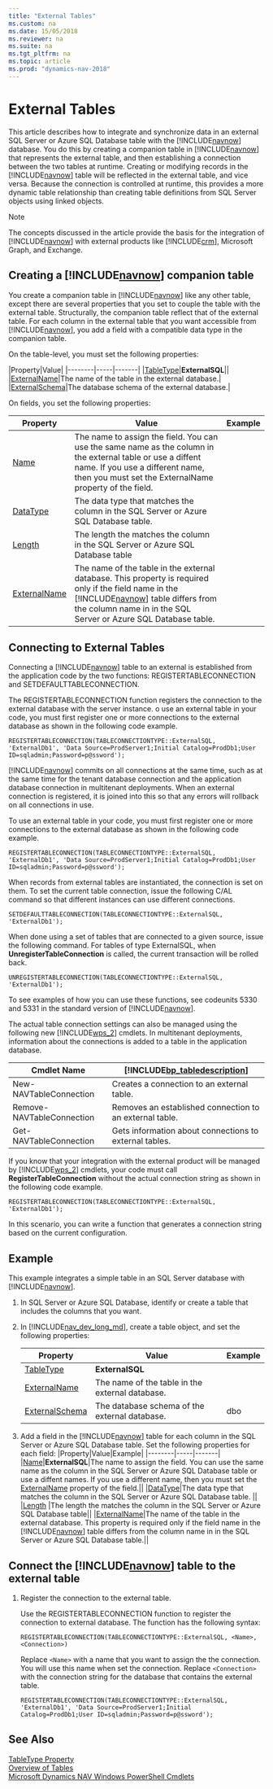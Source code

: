 ```yaml
---
title: "External Tables"
ms.custom: na
ms.date: 15/05/2018
ms.reviewer: na
ms.suite: na
ms.tgt_pltfrm: na
ms.topic: article
ms.prod: "dynamics-nav-2018"
---
```

# External Tables
This article describes how to integrate and synchronize data in an external SQL Server or Azure SQL Database table with the [!INCLUDE[navnow](includes/navnow_md.md)] database. You do this by creating a companion table in [!INCLUDE[navnow](includes/navnow_md.md)] that represents the external table, and then establishing a connection between the two tables at runtime. Creating or modifying records in the [!INCLUDE[navnow](includes/navnow_md.md)] table will be reflected in the external table, and vice versa. Because the connection is controlled at runtime, this provides a more dynamic table relationship than creating table definitions from SQL Server objects using linked objects.

> [!NOTE]
> The concepts discussed in the article provide the basis for the integration of [!INCLUDE[navnow](includes/navnow_md.md)] with external products like [!INCLUDE[crm](includes/crm_md.md)], Microsoft Graph, and Exchange.

<!--
You can create tables in [!INCLUDE[navnow](includes/navnow_md.md)] that represent tables in external products, such as [!INCLUDE[crm](includes/crm_md.md)] and SQL Server. This is a more dynamic table relationship than creating table definitions from SQL Server objects using linked objects, because the connection to the external table can be changed at runtime. In [!INCLUDE[navnowlong](includes/navnowlong_md.md)] you can define two types of external tables: [!INCLUDE[crm](includes/crm_md.md)] tables and **SQL Server** tables. You create an external table by specifying the type of in the TableType property.  


> [!IMPORTANT]  
>  We advise against creating tables of type CRM manually. Instead, use the integration mapping functionality. For more information, see [Integration Concepts and Terminology](Dynamics-CRM-Integration-Concepts-and-Terminology.md).  

-->

## Creating a [!INCLUDE[navnow](includes/navnow_md.md)] companion table

You create a companion table in [!INCLUDE[navnow](includes/navnow_md.md)] like any other table, except there are several properties that you set to couple the table with the external table. Structurally, the companion table reflect that of the external table. For each column in the external table that you want accessible from [!INCLUDE[navnow](includes/navnow_md.md)], you add a field with a compatible data type in the companion table.

On the table-level, you must set the following properties:

|Property|Value|
|--------|-----|-------|
|[TableType](tabletype-property)|**ExternalSQL**||
|[ExternalName](externalname-property.md)|The name of the table in the external database.|
|[ExternalSchema](externalschema-property.md)|The database schema of the external database.|

On fields, you set the following properties:

|Property|Value|Example|
|--------|-----|-------|
|[Name](name-property.md)|The name to assign the field. You can use the same name as the column in the external table or use a diffent name. If you use a different name, then you must set the ExternalName property of the field.|
|[DataType](data-type-property.md)|The data type that matches the column in the SQL Server or Azure SQL Database table. |
|[Length](datalength-property.md) |The length the matches the column in the SQL Server or Azure SQL Database table|
|[ExternalName](externalname-property.md)|The name of the table in the external database. This property is required only if the field name in the [!INCLUDE[navnow](includes/navnow_md.md)] table differs from the column name in in the SQL Server or Azure SQL Database table.||


## Connecting to External Tables  
Connecting a [!INCLUDE[navnow](includes/navnow_md.md)] table to an external is established from the application code by the two functions: REGISTERTABLECONNECTION and SETDEFAULTTABLECONNECTION. 

The REGISTERTABLECONNECTION function registers the connection to the external database with the server instance.  o use an external table in your code, you must first register one or more connections to the external database as shown in the following code example.  
  
```  
REGISTERTABLECONNECTION(TABLECONNECTIONTYPE::ExternalSQL, 'ExternalDb1', 'Data Source=ProdServer1;Initial Catalog=ProdDb1;User ID=sqladmin;Password=p@ssword');  
```  

[!INCLUDE[navnow](includes/navnow_md.md)] commits on all connections at the same time, such as at the same time for the tenant database connection and the application database connection in multitenant deployments. When an external connection is registered, it is joined into this so that any errors will rollback on all connections in use.  
  
To use an external table in your code, you must first register one or more connections to the external database as shown in the following code example.  
  
```  
REGISTERTABLECONNECTION(TABLECONNECTIONTYPE::ExternalSQL, 'ExternalDb1', 'Data Source=ProdServer1;Initial Catalog=ProdDb1;User ID=sqladmin;Password=p@ssword');  
```  
  
When records from external tables are instantiated, the connection is set on them. To set the current table connection, issue the following C/AL command so that different instances can use different connections.  
  
```  
SETDEFAULTTABLECONNECTION(TABLECONNECTIONTYPE::ExternalSQL, 'ExternalDb1');  
```  
  
When done using a set of tables that are connected to a given source, issue the following command. For tables of type ExternalSQL, when **UnregisterTableConnection** is called, the current transaction will be rolled back.  
  
```  
UNREGISTERTABLECONNECTION(TABLECONNECTIONTYPE::ExternalSQL, 'ExternalDb1');  
```  
  
To see examples of how you can use these functions, see codeunits 5330 and 5331 in the standard version of [!INCLUDE[navnow](includes/navnow_md.md)].  
  
The actual table connection settings can also be managed using the following new [!INCLUDE[wps_2](includes/wps_2_md.md)] cmdlets. In multitenant deployments, information about the connections is added to a table in the application database.  
  
|Cmdlet Name|[!INCLUDE[bp_tabledescription](includes/bp_tabledescription_md.md)]|  
|-----------------|---------------------------------------|  
|New-NAVTableConnection|Creates a connection to an external table.|  
|Remove-NAVTableConnection|Removes an established connection to an external table.|  
|Get-NAVTableConnection|Gets information about connections to external tables.|  
  
 If you know that your integration with the external product will be managed by [!INCLUDE[wps_2](includes/wps_2_md.md)] cmdlets, your code must call **RegisterTableConnection** without the actual connection string as shown in the following code example.  
  
```  
REGISTERTABLECONNECTION(TABLECONNECTIONTYPE::ExternalSQL, 'ExternalDb1');  
```  
  
In this scenario, you can write a function that generates a connection string based on the current configuration.  

## Example
This example integrates a simple table in an SQL Server database with [!INCLUDE[navnow](includes/navnow_md.md)].   
1. In SQL Server or Azure SQL Database, identify or create a table that includes the columns that you want.
2. In [!INCLUDE[nav_dev_long_md](includes/nav_dev_long_md.md)], create a table object, and set the following properties:

    |Property|Value|Example|
    |--------|-----|-------|
    |[TableType](tabletype-property)|**ExternalSQL**||
    |[ExternalName](externalname-property.md)|The name of the table in the external database.||
    |[ExternalSchema](externalschema-property.md)|The database schema of the external database.|dbo|

3. Add a field in the [!INCLUDE[navnow](includes/navnow_md.md)] table for each column in the SQL Server or Azure SQL Database table. Set the following properties
for each field:
    |Property|Value|Example|
    |--------|-----|-------|
    |[Name](name-property.md)|**ExternalSQL**|The name to assign the field. You can use the same name as the column in the SQL Server or Azure SQL Database table or use a diffent names. If you use a different name, then you must set the [ExternalName](externalname-property.md) property of the field.||
    |[DataType](data-type-property.md)|The data type that matches the column in the SQL Server or Azure SQL Database table. ||
    |[Length](datalength-property.md) |The length the matches the column in the SQL Server or Azure SQL Database table||
    |[ExternalName](externalname-property.md)|The name of the table in the external database. This property is required only if the field name in the [!INCLUDE[navnow](includes/navnow_md.md)] table differs from the column name in in the SQL Server or Azure SQL Database table.||

## Connect the [!INCLUDE[navnow](includes/navnow_md.md)] table to the external table

1. Register the connection to the external table.

    Use the REGISTERTABLECONNECTION function to register the connection to external database. The function has the following syntax:

    ```  
    REGISTERTABLECONNECTION(TABLECONNECTIONTYPE::ExternalSQL, <Name>, <Connection>)  
    ```   
    Replace `<Name>` with a name that you want to assign the the connection. You will use this name when set the connection. 
    Replace `<Connection>` with the connection string for the database that contains the external table. 

    ```  
    REGISTERTABLECONNECTION(TABLECONNECTIONTYPE::ExternalSQL, 'ExternalDb1', 'Data Source=ProdServer1;Initial Catalog=ProdDb1;User ID=sqladmin;Password=p@ssword');  
    ```
 
  
## See Also  
 [TableType Property](TableType-Property.md)   
 [Overview of Tables](Overview-of-Tables.md)   
 [Microsoft Dynamics NAV Windows PowerShell Cmdlets](Microsoft-Dynamics-NAV-Windows-PowerShell-Cmdlets.md)